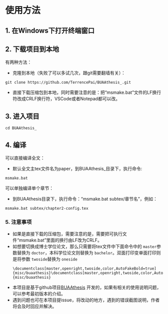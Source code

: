 # 使用方法

## 1. 在Windows下打开终端窗口

## 2. 下载项目到本地

有两种方法：

- 克隆到本地（失败了可以多试几次，跟git需要翻墙有关）：

```
git clone https://github.com/TerrencePai/BUAAthesis_.git
```

- 直接下载压缩包到本地，同时需要注意的是：把“msmake.bat”文件的LF换行符改成CRLF换行符，VSCode或者Notepad都可以改。

## 3. 进入项目

```
cd BUAAthesis_
```

## 4. 编译

可以直接编译全文：

- 默认全文主tex文件名为paper，到BUAAthesis_目录下，执行命令:

```
msmake.bat
```

可以单独编译单个章节：

- 到BUAAthesis目录下，执行命令：“msmake.bat  subtex/章节名”，例如：

```
msmake.bat subtex/chapter2-config.tex
```

### 5. 注意事项

- 如果是直接下载的压缩包，需要注意的是，需要把可执行文件“msmake.bat”里面的换行由LF改为CRLF。
- 如想要切换成博士学位论文，那么只需要将tex文件中下面命令中的 `master`参数替换为 `doctor`，本科学位论文则替换为 `bachelor`。双面打印变单面打印则是将参数 `twoside`替换为 `oneside`
  ```
  \documentclass[master,openright,twoside,color,AutoFakeBold=true]{misc/buaathesis}\documentclass[master,openright,twoside,color,AutoFakeBold=true]{misc/buaathesis}
  ```
- 本项目是基于github项目[BUAAthesis](`https://github.com/BHOSC/BUAAthesis/`) 开发的，如果有相关的使用说明问题，可以参考最初版本的介绍。
- 遇到问题也可在本项目提issue，将改动的地方，遇到的错误截图说明，作者将会及时回应并解决。
